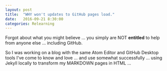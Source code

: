 ```yaml
---
layout: post
title:  "WHY won't updates to GitHub pages load."
date:   2016-09-21 8:30:00
categories: Relearning
---
```

Forgot about what you might believe ... you simply are NOT **entitled** to help from anyone else ... including GitHub.

So I was working on a blog with the same Atom Editor and GitHub Desktop tools I've come to know and love ... and use somewhat successfully ... using Jekyll locally to transform my MARKDOWN pages in HTML ...
